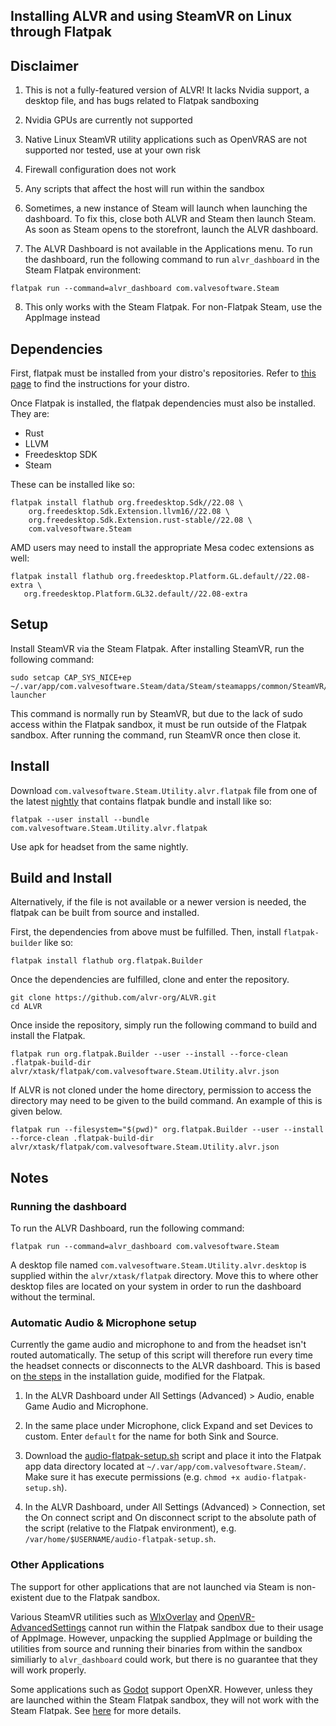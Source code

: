 ## Installing ALVR and using SteamVR on Linux through Flatpak

## Disclaimer

1. This is not a fully-featured version of ALVR! It lacks Nvidia support, a desktop file, and has bugs related to Flatpak sandboxing

2. Nvidia GPUs are currently not supported

3. Native Linux SteamVR utility applications such as OpenVRAS are not supported nor tested, use at your own risk

4. Firewall configuration does not work

5. Any scripts that affect the host will run within the sandbox

6. Sometimes, a new instance of Steam will launch when launching the dashboard. To fix this, close both ALVR and Steam then launch Steam. As soon as Steam opens to the storefront, launch the ALVR dashboard.

7. The ALVR Dashboard is not available in the Applications menu. To run the dashboard, run the following command to run `alvr_dashboard` in the Steam Flatpak environment:

```
flatpak run --command=alvr_dashboard com.valvesoftware.Steam
```

8. This only works with the Steam Flatpak. For non-Flatpak Steam, use the AppImage instead

## Dependencies

First, flatpak must be installed from your distro's repositories. Refer to [this page](https://flatpak.org/setup/) to find the instructions for your distro.

Once Flatpak is installed, the flatpak dependencies must also be installed. They are:

* Rust
* LLVM
* Freedesktop SDK
* Steam

These can be installed like so:

```
flatpak install flathub org.freedesktop.Sdk//22.08 \
    org.freedesktop.Sdk.Extension.llvm16//22.08 \
    org.freedesktop.Sdk.Extension.rust-stable//22.08 \
    com.valvesoftware.Steam
```

AMD users may need to install the appropriate Mesa codec extensions as well:

```
flatpak install flathub org.freedesktop.Platform.GL.default//22.08-extra \
   org.freedesktop.Platform.GL32.default//22.08-extra
```

## Setup

Install SteamVR via the Steam Flatpak. After installing SteamVR, run the following command:

```
sudo setcap CAP_SYS_NICE+ep ~/.var/app/com.valvesoftware.Steam/data/Steam/steamapps/common/SteamVR/bin/linux64/vrcompositor-launcher
```

This command is normally run by SteamVR, but due to the lack of sudo access within the Flatpak sandbox, it must be run outside of the Flatpak sandbox. After running the command, run SteamVR once then close it.

## Install

Download `com.valvesoftware.Steam.Utility.alvr.flatpak` file from one of the latest [nightly](https://github.com/alvr-org/ALVR-nightly/releases) that contains flatpak bundle and install like so:

```
flatpak --user install --bundle com.valvesoftware.Steam.Utility.alvr.flatpak
```

Use apk for headset from the same nightly.

## Build and Install

Alternatively, if the file is not available or a newer version is needed, the flatpak can be built from source and installed.

First, the dependencies from above must be fulfilled. Then, install `flatpak-builder` like so:

```
flatpak install flathub org.flatpak.Builder
```

Once the dependencies are fulfilled, clone and enter the repository.

```
git clone https://github.com/alvr-org/ALVR.git
cd ALVR
```

Once inside the repository, simply run the following command to build and install the Flatpak.

```
flatpak run org.flatpak.Builder --user --install --force-clean .flatpak-build-dir alvr/xtask/flatpak/com.valvesoftware.Steam.Utility.alvr.json
```

If ALVR is not cloned under the home directory, permission to access the directory may need to be given to the build command. An example of this is given below.

```
flatpak run --filesystem="$(pwd)" org.flatpak.Builder --user --install --force-clean .flatpak-build-dir alvr/xtask/flatpak/com.valvesoftware.Steam.Utility.alvr.json
```

## Notes

### Running the dashboard

To run the ALVR Dashboard, run the following command:

```
flatpak run --command=alvr_dashboard com.valvesoftware.Steam
```

A desktop file named `com.valvesoftware.Steam.Utility.alvr.desktop` is supplied within the `alvr/xtask/flatpak` directory. Move this to where other desktop files are located on your system in order to run the dashboard without the terminal.

### Automatic Audio & Microphone setup

Currently the game audio and microphone to and from the headset isn't routed automatically. The setup of this script will therefore run every time the headset connects or disconnects to the ALVR dashboard. This is based on [the steps](Installation-guide.md#automatic-audio--microphone-setup) in the installation guide, modified for the Flatpak.

1. In the ALVR Dashboard under All Settings (Advanced) > Audio, enable Game Audio and Microphone.

2. In the same place under Microphone, click Expand and set Devices to custom. Enter `default` for the name for both Sink and Source.

3. Download the [audio-flatpak-setup.sh](../alvr/xtask/flatpak/audio-flatpak-setup.sh) script and place it into the Flatpak app data directory located at `~/.var/app/com.valvesoftware.Steam/`. Make sure it has execute permissions (e.g. `chmod +x audio-flatpak-setup.sh`).

4. In the ALVR Dashboard, under All Settings (Advanced) > Connection, set the On connect script and On disconnect script to the absolute path of the script (relative to the Flatpak environment), e.g. `/var/home/$USERNAME/audio-flatpak-setup.sh`.

### Other Applications

The support for other applications that are not launched via Steam is non-existent due to the Flatpak sandbox.

Various SteamVR utilities such as [WlxOverlay](https://github.com/galister/WlxOverlay) and [OpenVR-AdvancedSettings](https://github.com/OpenVR-Advanced-Settings/OpenVR-AdvancedSettings) cannot run within the Flatpak sandbox due to their usage of AppImage. However, unpacking the supplied AppImage or building the utilities from source and running their binaries from within the sandbox similiarly to `alvr_dashboard` could work, but there is no guarantee that they will work properly.

Some applications such as [Godot](https://godotengine.org) support OpenXR. However, unless they are launched within the Steam Flatpak sandbox, they will not work with the Steam Flatpak. See [here](https://github.com/flathub/com.valvesoftware.Steam/issues/1010) for more details.

